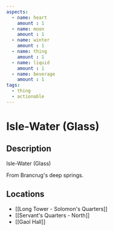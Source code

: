 ```yaml
---
aspects: 
  - name: heart
    amount : 1
  - name: moon
    amount : 1
  - name: winter
    amount : 1
  - name: thing
    amount : 1
  - name: liquid
    amount : 1
  - name: beverage
    amount : 1
tags:
  - thing
  - actionable
---
```


# Isle-Water (Glass)

## Description
Isle-Water (Glass)

From Brancrug's deep springs.
## Locations
- [[Long Tower - Solomon's Quarters]]
- [[Servant's Quarters - North]]
- [[Gaol Hall]]